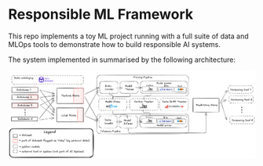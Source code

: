 # Responsible ML Framework 

This repo implements a toy ML project running with a full 
suite of data and MLOps tools to demonstrate how to build
responsible AI systems. 

The system implemented in summarised by the following 
architecture:

![](docs/_static/architecture.png)
